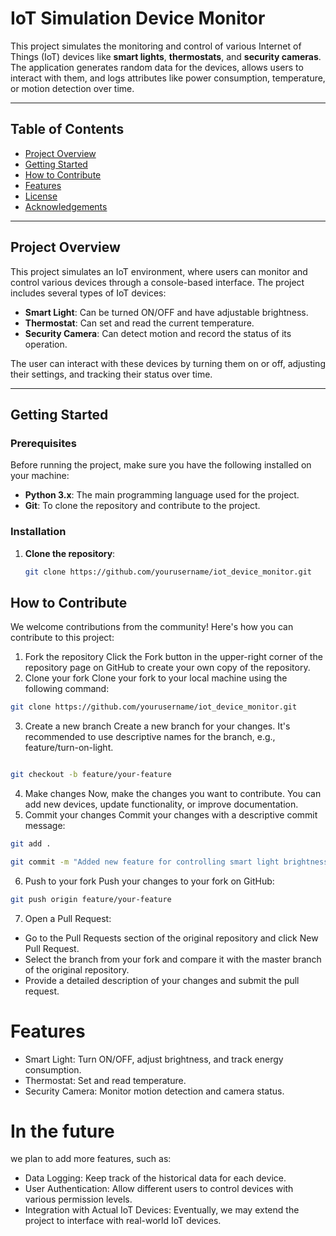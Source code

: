 # IoT Simulation Device Monitor

This project simulates the monitoring and control of various Internet of Things (IoT) devices like **smart lights**, **thermostats**, and **security cameras**. The application generates random data for the devices, allows users to interact with them, and logs attributes like power consumption, temperature, or motion detection over time.

---

## Table of Contents
- [Project Overview](#project-overview)
- [Getting Started](#getting-started)
- [How to Contribute](#how-to-contribute)
- [Features](#features)
- [License](#license)
- [Acknowledgements](#acknowledgements)

---

## Project Overview

This project simulates an IoT environment, where users can monitor and control various devices through a console-based interface. The project includes several types of IoT devices:
- **Smart Light**: Can be turned ON/OFF and have adjustable brightness.
- **Thermostat**: Can set and read the current temperature.
- **Security Camera**: Can detect motion and record the status of its operation.

The user can interact with these devices by turning them on or off, adjusting their settings, and tracking their status over time.

---

## Getting Started

### Prerequisites

Before running the project, make sure you have the following installed on your machine:
- **Python 3.x**: The main programming language used for the project.
- **Git**: To clone the repository and contribute to the project.

### Installation

1. **Clone the repository**:
   ```bash
   git clone https://github.com/yourusername/iot_device_monitor.git
## How to Contribute
We welcome contributions from the community! Here's how you can contribute to this project:
1. Fork the repository
Click the Fork button in the upper-right corner of the repository page on GitHub to create your own copy of the repository.
2. Clone your fork
Clone your fork to your local machine using the following command:
```bash
git clone https://github.com/yourusername/iot_device_monitor.git
```
3. Create a new branch
Create a new branch for your changes. It's recommended to use descriptive names for the branch, e.g., feature/turn-on-light.
```bash

git checkout -b feature/your-feature
```
4. Make changes
Now, make the changes you want to contribute. You can add new devices, update functionality, or improve documentation.
5. Commit your changes
Commit your changes with a descriptive commit message:
```bash
git add .
```
```bash
git commit -m "Added new feature for controlling smart light brightness"
```
6. Push to your fork
Push your changes to your fork on GitHub:
```bash
git push origin feature/your-feature
```
7. Open a Pull Request:
   
- Go to the Pull Requests section of the original repository and click New Pull Request.
- Select the branch from your fork and compare it with the master branch of the original repository.
- Provide a detailed description of your changes and submit the pull request.
# Features
- Smart Light: Turn ON/OFF, adjust brightness, and track energy consumption.
- Thermostat: Set and read temperature.
- Security Camera: Monitor motion detection and camera status.
# In the future
we plan to add more features, such as:
- Data Logging: Keep track of the historical data for each device.
- User Authentication: Allow different users to control devices with various permission levels.
- Integration with Actual IoT Devices: Eventually, we may extend the project to interface with real-world IoT devices.
